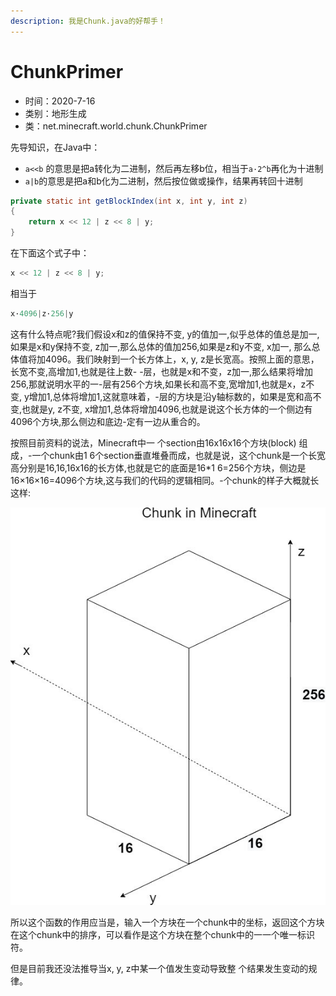 ```yaml
---
description: 我是Chunk.java的好帮手！
---
```


# ChunkPrimer

* 时间：2020-7-16
* 类别：地形生成
* 类：net.minecraft.world.chunk.ChunkPrimer

先导知识，在Java中：

* `a<<b` 的意思是把a转化为二进制，然后再左移b位，相当于`a·2^b`再化为十进制
* `a|b`的意思是把a和b化为二进制，然后按位做或操作，结果再转回十进制

```java
private static int getBlockIndex(int x, int y, int z)
{
    return x << 12 | z << 8 | y;
}
```

在下面这个式子中：

```java
x << 12 | z << 8 | y;
```

相当于

```java
x·4096|z·256|y
```

这有什么特点呢?我们假设x和z的值保持不变, y的值加一,似乎总体的值总是加一,如果是x和y保持不变, z加一,那么总体的值加256,如果是z和y不变, x加一, 那么总体值将加4096。我们映射到一个长方体上，x, y, z是长宽高。按照上面的意思，长宽不变,高增加1,也就是往上数- -层，也就是x和不变，z加一,那么结果将增加256,那就说明水平的一-层有256个方块,如果长和高不变,宽增加1,也就是x，z不变, y增加1,总体将增加1,这就意味着，-层的方块是沿y轴标数的，如果是宽和高不变,也就是y, z不变, x增加1,总体将增加4096,也就是说这个长方体的一个侧边有4096个方块,那么侧边和底边-定有一边从重合的。

按照目前资料的说法，Minecraft中一 个section由16x16x16个方块\(block\) 组成，-一个chunk由1 6个section垂直堆叠而成，也就是说，这个chunk是一个长宽高分别是16,16,16x16的长方体,也就是它的底面是16\*1 6=256个方块，侧边是16×16×16=4096个方块,这与我们的代码的逻辑相同。-个chunk的样子大概就长这样:

![chunk](../../.gitbook/assets/chunkprimer-chunk.jpg)

所以这个函数的作用应当是，输入一个方块在一个chunk中的坐标，返回这个方块在这个chunk中的排序，可以看作是这个方块在整个chunk中的一一个唯一标识符。

但是目前我还没法推导当x, y, z中某一个值发生变动导致整 个结果发生变动的规律。

